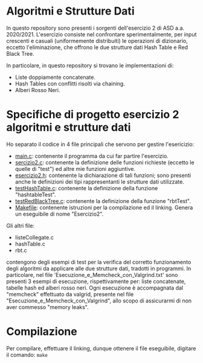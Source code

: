 # Algoritmi e Strutture Dati

In questo repository sono presenti i sorgenti dell'esercizio 2 di ASD a.a. 2020/2021.
L'esercizio consiste nel confrontare sperimentalmente, per input crescenti e casuali (uniformemente distribuiti) le operazioni di dizionario, eccetto l'eliminazione, che offrono le due strutture dati Hash Table e Red Black Tree.

In particolare, in questo repository si trovano le implementazioni di:

- Liste doppiamente concatenate.
- Hash Tables con conflitti risolti via chaining.
- Alberi Rosso Neri.

# Specifiche di progetto esercizio 2 algoritmi e strutture dati

Ho separato il codice in 4 file principali che servono per gestire l'esericizio:

- [main.c](): contenente il programma da cui far partire l'esercizio.
- [sercizio2.c]():       contenente la definizione delle funzioni richieste (eccetto le quelle di "test") ed altre mie funzioni aggiuntive.
- [esercizio2.h]():       contenente la dichiarazione di tali funzioni; sono presenti anche le definizioni dei tipi rappresentanti le strutture dati utilizzate.
- [testHashTable.c]():    contenente la definizione della funzione "hashtableTest".
- [testRedBlackTree.c](): contenente la definizione della funzione "rbtTest".
- [Makefile](): contenente istruzioni per la compilazione ed il linking. Genera un eseguibile di nome "Esercizio2".

Gli altri file:

- listeCollegate.c
- hashTable.c
- rbt.c

contengono degli esempi di test per la verifica del corretto funzionamento degli algoritmi da applicare alle due strutture dati, tradotti in programmi.
In particolare, nel file 'Esecuzione_e_Memcheck_con_Valgrind.txt' sono presenti 3 esempi di esecuzione, rispettivamente per: liste concatenate, tabelle hash ed alberi rosso neri.
Ogni esecuzione è accompagnata dal "memcheck" effettuato da valgrid, presente nel file "Esecuzione_e_Memcheck_con_Valgrind", allo scopo di assicurarmi di non aver commesso "memory leaks".

# Compilazione
Per compilare, effettuare il linking, dunque ottenere il file eseguibile, digitare il comando: `make` 


